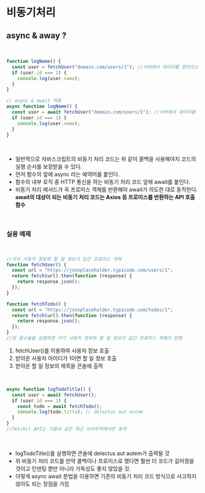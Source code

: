 # 비동기처리

## async & away ?

<br />

```js
function logName() {
  const user = fetchUser("domain.com/users/1"); //서버에서 데이터를 받아오는 HTTP 통신 코드
  if (user.id === 1) {
    console.log(user.name);
  }
}

// async & await 적용
async function logName() {
  const user = await fetchUser("domain.com/users/1"); //서버에서 데이터를 받아오는 HTTP 통신 코드
  if (user.id === 1) {
    console.log(user.name);
  }
}
```

<br />

- 일반적으로 자바스크립트의 비동기 처리 코드는 위 같이 콜백을 사용해야지 코드의 실행 순서를 보장받을 수 있다.
- 먼저 함수의 앞에 async 라는 예약어를 붙인다.
- 함수의 내부 로직 중 HTTP 통신을 하는 비동기 처리 코드 앞에 await를 붙인다.
- 비동기 처리 메서드가 꼭 프로미스 객체를 반환해야 await가 의도한 대로 동작한다.
  **await의 대상이 되는 비동기 처리 코드는 Axios 등 프로미스를 반환하는 API 호출 함수**

<br />

### 실용 예제

<br />

```js
//각각 사용자 정보와 할 일 정보가 담긴 프로미스 객체
function fetchUser() {
  const url = "https://jsonplaceholder.typicode.com/users/1";
  return fetch(url).then(function (response) {
    return response.json();
  });
}

function fetchTodo() {
  const url = "https://jsonplaceholder.typicode.com/todos/1";
  return fetch(url).then(function (response) {
    return response.json();
  });
}
//위 함수들을 실행하면 각각 사용자 정보와 할 일 정보가 담긴 프로미스 객체가 반환
```

1. fetchUser()를 이용하여 사용자 정보 호출
2. 받아온 사용자 아이디가 1이면 할 일 정보 호출
3. 받아온 할 일 정보의 제목을 콘솔에 출력

<br />

```js
async function logTodoTitle() {
  const user = await fetchUser();
  if (user.id === 1) {
    const todo = await fetchTodo();
    console.log(todo.title); // delectus aut autem
  }
}
//fetch() API는 크롬과 같은 최신 브라우저에서만 동작
```

<br />

- logTodoTitle()를 실행하면 콘솔에 delectus aut autem가 출력될 것
- 위 비동기 처리 코드를 만약 콜백이나 프로미스로 했다면 훨씬 더 코드가 길어졌을 것이고 인덴팅 뿐만 아니라 가독성도 좋지 않았을 것.
- 이렇게 async await 문법을 이용하면 기존의 비동기 처리 코드 방식으로 사고하지 않아도 되는 장점을 가짐
